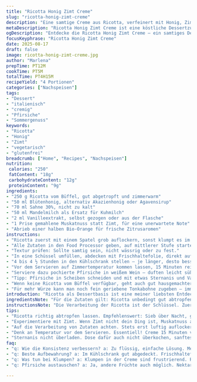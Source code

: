 ```yaml
---
title: "Ricotta Honig Zimt Creme"
slug: "ricotta-honig-zimt-creme"
description: "Eine samtige Creme aus Ricotta, verfeinert mit Honig, Zimt und einem Schuss Orangenblütenwasser. Die Ricotta-Textur wird durch Sahne und Mandelmilch angenehm leicht, während Vanille und Zimt für warme Aromen sorgen. Ideal als Dessertbasis, besonders mit frischen Früchten oder knusprigen Mandelplätzchen. Vegetarisch, gluten- und eifrei. Perfekt, wenn man frischen Ricotta und saisonale Pfirsiche zum Pochieren zur Hand hat. Der Austausch von Zimt gegen Muskatnuss gibt eine interessante Tiefe. Ein Dessert, das leicht und doch intensiv ist, wenn man die Zutaten fein ausbalanciert."
metaDescription: "Ricotta Honig Zimt Creme ist eine köstliche Dessertzubereitung. Frisch, samtig und perfekt mit Pfirsichen und Mandelplätzchen."
ogDescription: "Entdecke die Ricotta Honig Zimt Creme – ein samtiges Dessert, das Frische und Süße perfekt vereint. Ideal für besondere Anlässe."
focusKeyphrase: "Ricotta Honig Zimt Creme"
date: 2025-08-17
draft: false
image: ricotta-honig-zimt-creme.jpg
author: "Marlena"
prepTime: PT12M
cookTime: PT5M
totalTime: PT4H15M
recipeYield: "4 Portionen"
categories: ["Nachspeisen"]
tags:
- "Dessert"
- "italienisch"
- "cremig"
- "Pfirsiche"
- "Sommergenuss"
keywords:
- "Ricotta"
- "Honig"
- "Zimt"
- "vegetarisch"
- "glutenfrei"
breadcrumb: ["Home", "Recipes", "Nachspeisen"]
nutrition: 
 calories: "250"
 fatContent: "18g"
 carbohydrateContent: "12g"
 proteinContent: "9g"
ingredients:
- "250 g Ricotta vom Büffel, gut abgetropft und zimmerwarm"
- "50 ml Blütenhonig, alternativ Akazienhonig oder Agavensirup"
- "70 ml Sahne 30%, nicht zu kalt"
- "50 ml Mandelmilch als Ersatz für Kuhmilch"
- "2 ml Vanilleextrakt, selbst gezogen oder aus der Flasche"
- "1 Prise gemahlene Muskatnuss statt Zimt, für eine unerwartete Note"
- "Abrieb einer halben Bio-Orange für frische Zitrusaromen"
instructions:
- "Ricotta zuerst mit einem Spatel grob auflockern, sonst klumpt es im Mixer."
- "Alle Zutaten in den Food Processor geben, auf mittlerer Stufe starten, ca. 90 Sekunden. Nicht zu lange, sonst wird es zu flüssig – Ziel: cremig, dicht, leicht luftig."
- "Textur prüfen: Sollte samtig sein, nicht wässrig oder zu fest."
- "In eine Schüssel umfüllen, abdecken mit Frischhaltefolie, direkt auf die Oberfläche, damit keine Haut entsteht."
- "4 bis 4 ½ Stunden in den Kühlschrank stellen – je länger, desto besser die Struktur, aber nicht länger als 6 Stunden, sonst wird die Ricotta zu fest."
- "Vor dem Servieren auf Zimmertemperatur kommen lassen, 15 Minuten reichen, sonst verliert sie die sanfte Cremigkeit."
- "Serviere dazu pochierte Pfirsiche in weißem Wein – duften leicht süßlich, langsam simmernd, nicht kochen – und knusprige Mandelplätzchen, ähnlich Brutti ma Buoni."
- "Tipp: Pfirsiche in Scheiben schneiden und mit etwas Sternanis und Vanilleschote pochieren, Aroma intensiviert sich, Geschmack bleibt frisch."
- "Wenn keine Ricotta vom Büffel verfügbar, geht auch gut hausgemachter Quark mit einem Schuss Sahne, aber die Textur wird leicht krümeliger."
- "Für mehr Würze kann man noch fein geriebene Tonkabohne zugeben – immer vorsichtig, da sehr intensiv."
introduction: "Ricotta als Dessertbasis ist eine meiner liebsten Entdeckungen aus der italienischen Küche. Ihre samtige, milde Textur macht sie zum perfekten Gegenpart zu intensiven Aromen wie Honig und Zimt. Nur Ricotta verwenden, der gut abgetropft ist, sonst wird das Ergebnis zu wässrig oder zu fest. In Kombination mit einer Prise Muskatnuss statt klassischem Zimt entsteht eine überraschende Tiefe, die an warme, aber nicht zu schwere Desserts erinnert. Den Honig nehme ich gern blumig, damit er nicht zu dominant ist. Das Ganze auflockert die kleine Menge Mandelmilch, die eine angenehme Milchnote ohne Kuhmilch sorgt, ideal für verschiedene Ernährungsstile. Pochierte Pfirsiche dazu? Die leichten, süßen Aromen bilden den Kontrast, und knusprige Mandelplätzchen bringen das knackige Element. In meiner Küche gehört das zum späten Sommer wie ein guter Espresso zum Abschluss."
ingredientsNote: "Für die Zutaten gilt: Ricotta unbedingt gut abtropfen lassen, besonders wenn frisch. Ein Sieb über Nacht im Kühlschrank, mit einem sauberen Tuch ausgelegt, ist ideal. Der Honig sollte flüssig sein – kristallisierter Honig vorher erwärmen, sonst wird die Creme körnig. Vanilleextrakt nach eigener Vorstellung – frisch ausgekratzte Vanilleschoten funktionieren noch besser, geben aber winzige schwarze Punkte, was stören kann. Die Mandelmilch sorgt für eine andere Milchnote, ist geschmacklich dezenter als Kuhmilch, ersetzt sie komplett. Statt Zimt mal Muskatnuss probieren, vor allem für jene, die Zimt nicht mögen oder im Sommer. Die Orangenabrieb bringt Frische rein, die perfekt mit der Honigsüße spielt. Wer keine Food Processor besitzt, kann auch intensiv mit einem Schneebesen rühren, aber das dauert deutlich länger und das Ergebnis könnte nicht so gleichmäßig sein."
instructionsNote: "Die Verarbeitung der Ricotta ist der Schlüssel. Zuerst luftig auflockern – sonst werden Klumpen zum Ärgernis. Beim Mixen nie zu lang, sonst flüssiger als gewünscht. Ziel: cremige, fast samtige Konsistenz, die beim Berühren leicht widersteht, sich aber auch gut verstreichen lässt. Die Kühlzeit entscheidet über die Festigkeit – zu kurz, dann bleibt die Creme zu weich und läuft auseinander; zu lang, dann wird sie schnittfest wie Frischkäse. Die Abdeckung ist keine Kleinigkeit – verhindert Hautbildung und Fremdgerüche. Vor dem Servieren die Creme unbedingt etwas temperieren lassen, kalt schränkt das volle Aroma ein und die Textur wird härter, wärmer wird sie cremiger. Für die Pochierfrüchte bitte darauf achten, dass der Sud nur simmert, nicht sprudelnd kocht, so bleiben die Pfirsiche fest, verlieren aber die Schärfe. Die Begleitung mit knusprigen Mandelplätzchen sorgt für den Crunch und kontrastiert wunderbar mit der weichen Creme. Kleine Abwandlungen beim Würzen erkennt man hier am besten – experimentierfreudig bleiben, so entstehen die besten Varianten."
tips:
- "Ricotta richtig abtropfen lassen. Empfehlenswert: Sieb über Nacht, ganz wichtig. Dadurch bleibt die Creme leicht und geschmeidig. Zu viel Wasser führt zu einer Konsistenz, die vermieden werden sollte. Honig vorher testen; er sollte flüssig sein. Sonst wird die Creme körnig und unangenehm."
- "Experimentiere mit Zimt. Wenn Zimt nicht dein Ding ist, Muskatnuss ausprobieren. Es bringt intensivere Tiefe ins Dessert. Achte darauf, nicht zu viel zu verwenden. Weniger ist mehr hier. Aroma richtig balancieren, sonst wird es zu intensiv. Der Abrieb von Bio-Orange frisch ist Pflicht – Zitrusfrische schafft harmonische Balance."
- "Auf die Verarbeitung von Zutaten achten. Stets erst luftig auflockern, keine Klumpen. Der Food Processor darf nicht zu lange laufen. Soll cremig sein, nicht wässrig. Textur vorher prüfen; samtig ist das Ziel. Kühlzeit: 4 bis 6 Stunden, Struktur entscheidet über das Finale. Zu kurz? Creme läuft davon."
- "Denk an Temperatur vor dem Servieren. Essentiell! Creme 15 Minuten vor dem Servieren rausnehmen. Kalt schmeckt sie oft weniger gut. So kommt der volle Geschmack zur Geltung. Pochierte Pfirsiche mit Sternanis und Vanille erhöhen Frische. Süß, intensiv; eine Note, die den Unterschied macht. "
- "Sternanis nicht überladen. Dose dafür auch nicht überkochen, sanftes Simmern ist wichtig. Die Pfirsiche sollten fest bleiben. Für das Knusprige, Mandelplätzchen dazu. Dazu ein guter Espresso; der Kontrast bringt die Erfahrung. Aber nicht vergessen: Variation macht alles spannend."
faq:
- "q: Wie die Konsistenz verbessern? a: Zu flüssig, einfache Lösung. Mehr Ricotta und weniger Flüssigkeit. Kühlzeit erhöhen, aber nicht übertreiben. Die Konsistenz passt sich beim Kühlen an. Zu fest – etwas Sahne untermischen."
- "q: Beste Aufbewahrung? a: Im Kühlschrank gut abgedeckt. Frischhaltefolie direkt auf die Oberfläche. So bleibt die Creme auch nach mehreren Tagen gut. Haltbarkeit: 3 bis 4 Tage. Alternativ Portionen einfrieren; aber die Textur kann sich ändern."
- "q: Was tun bei Klumpen? a: Klumpen in der Creme sind frustrierend. Ricotta vorher auflockern. Food Processor nicht überlasten, sondern ein paar kurze Impulse verwenden. Überprüfung der Textur vor dem Umfüllen."
- "q: Pfirsiche austauschen? a: Ja, andere Früchte auch möglich. Nektarinen, Birnen. Aromatisierung der Pochierflüssigkeit anpassen. Komplexe Aromen sorgen für Abwechslung. Aber immer sanft behandeln, dass die Früchte nicht zerfallen."

---
```

